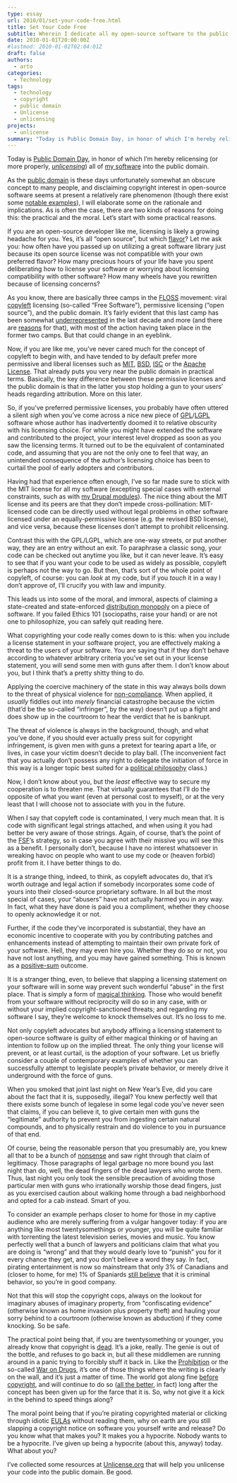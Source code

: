 ```yaml
---
type: essay
url: 2010/01/set-your-code-free.html
title: Set Your Code Free
subtitle: Wherein I dedicate all my open-source software to the public domain and elaborate some on the rationale and implications.
date: 2010-01-01T20:00:00Z
#lastmod: 2010-01-02T02:04:01Z
draft: false
authors:
  - arto
categories:
  - Technology
tags:
  - technology
  - copyright
  - public domain
  - Unlicense
  - unlicensing
projects:
  - unlicense
summary: "Today is Public Domain Day, in honor of which I'm hereby relicensing (or more properly, unlicensing) all of my software into the public domain. As the public domain is these days unfortunately somewhat an obscure concept to many people, and disclaiming copyright interest in open-source software seems at present a relatively rare phenomenon, I will elaborate some on the rationale and implications."
---
```


<p>Today is <a href="https://www.publicdomainday.org">Public Domain Day</a>, in honor of which I&#8217;m hereby relicensing (or more properly, <a href="https://unlicense.org"><em>unlicensing</em></a>) all of <a href="https://github.com/artob">my software</a> into the public domain.</p>

<p>As the <a href="https://me.stpeter.im/essays/publicdomain.html">public domain</a> is these days unfortunately somewhat an obscure concept to many people, and disclaiming copyright interest in open-source software seems at present a relatively rare phenomenon (though there exist some <a href="https://unlicense.org/#public-domain-software">notable examples</a>), I will elaborate some on the rationale and implications. As is often the case, there are two kinds of reasons for doing this: the practical and the moral. Let&#8217;s start with some practical reasons.</p>

<p>If you are an open-source developer like me, licensing is likely a growing headache for you. Yes, it&#8217;s all &#8220;open source&#8221;, but which <a href="https://www.opensource.org/licenses/alphabetical">flavor</a>? Let me ask you: how often have you passed up on utilizing a great software library just because its open source license was not compatible with your own preferred flavor? How many precious hours of your life have you spent deliberating how to license your software or worrying about licensing compatibility with other software? How many wheels have you rewritten because of licensing concerns?</p>

<p>As you know, there are basically three camps in the <a href="https://en.wikipedia.org/wiki/Free_software">FLOSS</a> movement: viral <a href="https://en.wikipedia.org/wiki/Copyleft">copyleft</a> licensing (so-called &#8220;Free Software&#8221;), permissive licensing (&#8220;open source&#8221;), and the public domain. It&#8217;s fairly evident that this last camp has been somewhat <a href="https://unlicense.org/#public-domain-software">underrepresented</a> in the last decade and more (and there are <a href="https://en.wikipedia.org/wiki/Berne_Convention_for_the_Protection_of_Literary_and_Artistic_Works">reasons</a> for that), with most of the action having taken place in the former two camps. But that could change in an eyeblink.</p>

<p>Now, if you are like me, you&#8217;ve never cared much for the concept of copyleft to begin with, and have tended to by default prefer more permissive and liberal licenses such as <a href="https://en.wikipedia.org/wiki/MIT_License">MIT</a>, <a href="https://en.wikipedia.org/wiki/BSD_licenses">BSD</a>, <a href="https://en.wikipedia.org/wiki/ISC_license">ISC</a> or the <a href="https://en.wikipedia.org/wiki/Apache_License">Apache License</a>. That already puts you very near the public domain in practical terms. Basically, the key difference between these permissive licenses and the public domain is that in the latter you stop holding a gun to your users&#8217; heads regarding attribution. More on this later.</p>

<p>So, if you&#8217;ve preferred permissive licenses, you probably have often uttered a silent <em>sigh</em> when you&#8217;ve come across a nice new piece of <a href="https://en.wikipedia.org/wiki/GNU_General_Public_License">GPL</a>/<a href="https://en.wikipedia.org/wiki/GNU_Lesser_General_Public_License">LGPL</a> software whose author has inadvertently doomed it to relative obscurity with his licensing choice. For while you might have extended the software and contributed to the project, your interest level dropped as soon as you saw the licensing terms. It turned out to be the equivalent of contaminated code, and assuming that you are not the only one to feel that way, an unintended consequence of the author&#8217;s licensing choice has been to curtail the pool of early adopters and contributors.</p>

<p>Having had that experience often enough, I&#8217;ve so far made sure to stick with the MIT license for all my software (excepting special cases with external constraints, such as with <a href="https://drupal.org/user/26089">my Drupal modules</a>). The nice thing about the MIT license and its peers are that they don&#8217;t impede cross-pollination: MIT-licensed code can be directly used without legal problems in other software licensed under an equally-permissive license (e.g. the revised BSD license), and vice versa, because these licenses don&#8217;t attempt to prohibit relicensing.</p>

<p>Contrast this with the GPL/LGPL, which are one-way streets, or put another way, they are an entry without an exit. To paraphrase a classic song, your code can be checked out anytime you like, but it can never leave. It&#8217;s easy to see that if you want your code to be used as widely as possible, copyleft is perhaps not the way to go. But then, that&#8217;s sort of the whole point of copyleft, of course: you can <em>look</em> at my code, but if you <em>touch</em> it in a way I don&#8217;t approve of, I&#8217;ll crucify you with law and impunity.</p>

<p>This leads us into some of the moral, and immoral, aspects of claiming a state-created and state-enforced <a href="https://questioncopyright.org/promise">distribution monopoly</a> on a piece of software. If you failed Ethics 101 (sociopaths, raise your hand) or are not one to philosophize, you can safely quit reading here.</p>

<p>What copyrighting your code really comes down to is this: when you include a license statement in your software project, you are effectively making a threat to the users of your software. You are saying that if they don&#8217;t behave according to whatever arbitrary criteria you&#8217;ve set out in your license statement, you will send some men with guns after them. I don&#8217;t know about you, but I think that&#8217;s a pretty shitty thing to do.</p>

<p>Applying the coercive machinery of the state in this way always boils down to the threat of physical violence for <a href="https://anarchyinyourhead.com/2009/02/02/the-slave-test/">non-compliance</a>. When applied, it <em>usually</em> fiddles out into <em>merely</em> financial catastrophe because the victim (that&#8217;d be the so-called &#8220;infringer&#8221;, by the way) doesn&#8217;t put up a fight and does show up in the courtroom to hear the verdict that he is bankrupt.</p>

<p>The threat of violence is always in the background, though, and what you&#8217;ve done, if you should ever actually press suit for copyright infringement, is given men with guns a pretext for tearing apart a life, or lives, in case your victim doesn&#8217;t decide to play ball. (The inconvenient fact that you actually don&#8217;t possess any right to delegate the initiation of force in this way is a longer topic best suited for a <a href="https://praxeology.net/anticopyright.htm">political philosophy</a> class.)</p>

<p>Now, I don&#8217;t know about you, but the <em>least</em> effective way to secure my cooperation is to threaten me. That virtually guarantees that I&#8217;ll do the opposite of what you want (even at personal cost to myself), or at the very least that I will choose not to associate with you in the future.</p>

<p>When I say that copyleft code is contaminated, I very much mean that. It is code with significant legal strings attached, and when using it you had better be very aware of those strings. Again, of course, that&#8217;s the point of the <a href="https://www.fsf.org">FSF</a>&#8217;s strategy, so in case you agree with their missive you will see this as a benefit. I personally don&#8217;t, because I have no interest whatsoever in wreaking havoc on people who want to use my code or (heaven forbid) profit from it. I have better things to do.</p>

<p>It is a strange thing, indeed, to think, as copyleft advocates do, that it&#8217;s worth outrage and legal action if somebody incorporates some code of yours into their closed-source proprietary software. In all but the most special of cases, your &#8220;abusers&#8221; have not actually harmed you in any way. In fact, what they have done is paid you a compliment, whether they choose to openly acknowledge it or not.</p>

<p>Further, if the code they&#8217;ve incorporated is substantial, they have an economic incentive to cooperate with you by contributing patches and enhancements instead of attempting to maintain their own private fork of your software. Hell, they may even hire you. Whether they do so or not, you have not lost anything, and you may have gained something. This is known as a <a href="https://ar.to/2008/04/zero-sum-delusion">positive-sum</a> outcome.</p>

<p>It is a stranger thing, even, to believe that slapping a licensing statement on your software will in some way prevent such wonderful &#8220;abuse&#8221; in the first place. That is simply a form of <a href="https://en.wikipedia.org/wiki/Magical_thinking">magical thinking</a>. Those who would benefit from your software without reciprocity will do so in any case, with or without your implied copyright-sanctioned threats; and regarding my software I say, they&#8217;re welcome to knock themselves out. It&#8217;s no loss to me.</p>

<p>Not only copyleft advocates but anybody affixing a licensing statement to open-source software is guilty of either magical thinking or of having an intention to follow up on the implied threat. The only thing your license will prevent, or at least curtail, is the adoption of your software. Let us briefly consider a couple of contemporary examples of whether you can successfully attempt to legislate people&#8217;s private behavior, or merely drive it underground with the force of guns.</p>

<p>When you smoked that joint last night on New Year&#8217;s Eve, did you care about the fact that it is, supposedly, illegal? You knew perfectly well that there exists some bunch of legalese in some legal code you&#8217;ve never seen that claims, if you can believe it, to give certain men with guns the &#8220;legitimate&#8221; authority to prevent you from ingesting certain natural compounds, and to physically restrain and do violence to you in pursuance of that end.</p>

<p>Of course, being the reasonable person that you presumably are, you knew all that to be a bunch of <a href="https://www.freedomsphoenix.com/Opinion/062806-2009-12-16-please-enslave-me.htm">nonsense</a> and saw right through that claim of legitimacy. Those paragraphs of legal garbage no more bound you last night than do, well, the dead fingers of the dead lawyers who wrote them. Thus, last night you only took the sensible precaution of avoiding those particular men with guns who irrationally worship those dead fingers, just as you exercised caution about walking home through a bad neighborhood and opted for a cab instead. Smart of you.</p>

<p>To consider an example perhaps closer to home for those in my captive audience who are merely suffering from a vulgar hangover today: if you are anything like most twentysomethings or younger, you will be quite familiar with torrenting the latest television series, movies and music. You know perfectly well that a bunch of lawyers and politicians claim that what you are doing is &#8220;wrong&#8221; and that they would dearly love to &#8220;punish&#8221; you for it every chance they get, and you don&#8217;t believe a word they say. In fact, pirating entertainment is now so mainstream that only 3% of Canadians and (closer to home, for me) 1% of Spaniards <a href="https://torrentfreak.com/piracy-has-become-mainstream-studies-show-090313/">still believe</a> that it is criminal behavior, so you&#8217;re in good company.</p>

<p>Not that this will stop the copyright cops, always on the lookout for imaginary abuses of imaginary property, from &#8220;confiscating evidence&#8221; (otherwise known as home invasion plus property theft) and hauling your sorry behind to a courtroom (otherwise known as abduction) if they come knocking. So be safe.</p>

<p>The practical point being that, if you are twentysomething or younger, you already know that copyright is <a href="https://newteevee.com/2009/01/31/bittorrent-researcher-copyright-will-be-obsolete-by-2010/">dead</a>. It&#8217;s a joke, really. The genie is out of the bottle, and refuses to go back in, but all these middlemen are running around in a panic trying to forcibly stuff it back in. Like the <a href="https://en.wikipedia.org/wiki/Prohibition_in_the_United_States">Prohibition</a> or the so-called <a href="https://reason.com/archives/2009/02/16/reality-intrudes-on-the-drug-w">War on Drugs</a>, it&#8217;s one of those things where the writing is clearly on the wall, and it&#8217;s just a matter of time. The world got along fine <a href="https://questioncopyright.org/promise">before copyright</a>, and will continue to do so (<a href="https://mises.org/store/Against-Intellectual-Monopoly-P552.aspx">all the better</a>, in fact) long after the concept has been given up for the farce that it is. So, why not give it a kick in the behind to speed things along?</p>

<p>The moral point being that if you&#8217;re pirating copyrighted material or clicking through idiotic <a href="https://en.wikipedia.org/wiki/Software_license_agreement#End-user_license_agreement">EULAs</a> without reading them, why on earth are you still slapping a copyright notice on software you yourself write and release? Do you know what that makes you? It makes you a hypocrite. Nobody wants to be a hypocrite. I&#8217;ve given up being a hypocrite (about this, anyway) today. What about you?</p>

<p>I&#8217;ve collected some resources at <a href="https://unlicense.org">Unlicense.org</a> that will help you unlicense your code into the public domain. Be good.</p>
